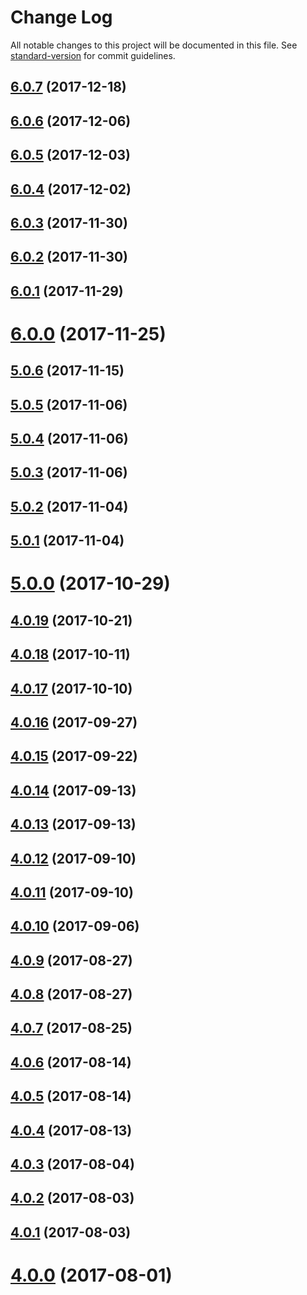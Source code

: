 # Change Log

All notable changes to this project will be documented in this file. See [standard-version](https://github.com/conventional-changelog/standard-version) for commit guidelines.

<a name="6.0.7"></a>
## [6.0.7](https://github.com/zerkalica/reactive-di/compare/v6.0.6...v6.0.7) (2017-12-18)



<a name="6.0.6"></a>
## [6.0.6](https://github.com/zerkalica/reactive-di/compare/v6.0.5...v6.0.6) (2017-12-06)



<a name="6.0.5"></a>
## [6.0.5](https://github.com/zerkalica/reactive-di/compare/v6.0.4...v6.0.5) (2017-12-03)



<a name="6.0.4"></a>
## [6.0.4](https://github.com/zerkalica/reactive-di/compare/v6.0.3...v6.0.4) (2017-12-02)



<a name="6.0.3"></a>
## [6.0.3](https://github.com/zerkalica/reactive-di/compare/v6.0.2...v6.0.3) (2017-11-30)



<a name="6.0.2"></a>
## [6.0.2](https://github.com/zerkalica/reactive-di/compare/v6.0.1...v6.0.2) (2017-11-30)



<a name="6.0.1"></a>
## [6.0.1](https://github.com/zerkalica/reactive-di/compare/v6.0.0...v6.0.1) (2017-11-29)



<a name="6.0.0"></a>
# [6.0.0](https://github.com/zerkalica/reactive-di/compare/v5.0.6...v6.0.0) (2017-11-25)



<a name="5.0.6"></a>
## [5.0.6](https://github.com/zerkalica/reactive-di/compare/v5.0.5...v5.0.6) (2017-11-15)



<a name="5.0.5"></a>
## [5.0.5](https://github.com/zerkalica/reactive-di/compare/v5.0.4...v5.0.5) (2017-11-06)



<a name="5.0.4"></a>
## [5.0.4](https://github.com/zerkalica/reactive-di/compare/v5.0.3...v5.0.4) (2017-11-06)



<a name="5.0.3"></a>
## [5.0.3](https://github.com/zerkalica/reactive-di/compare/v5.0.2...v5.0.3) (2017-11-06)



<a name="5.0.2"></a>
## [5.0.2](https://github.com/zerkalica/reactive-di/compare/v5.0.1...v5.0.2) (2017-11-04)



<a name="5.0.1"></a>
## [5.0.1](https://github.com/zerkalica/reactive-di/compare/v5.0.0...v5.0.1) (2017-11-04)



<a name="5.0.0"></a>
# [5.0.0](https://github.com/zerkalica/reactive-di/compare/v4.0.19...v5.0.0) (2017-10-29)



<a name="4.0.19"></a>
## [4.0.19](https://github.com/zerkalica/reactive-di/compare/v4.0.18...v4.0.19) (2017-10-21)



<a name="4.0.18"></a>
## [4.0.18](https://github.com/zerkalica/reactive-di/compare/v4.0.17...v4.0.18) (2017-10-11)



<a name="4.0.17"></a>
## [4.0.17](https://github.com/zerkalica/reactive-di/compare/v4.0.16...v4.0.17) (2017-10-10)



<a name="4.0.16"></a>
## [4.0.16](https://github.com/zerkalica/reactive-di/compare/v4.0.15...v4.0.16) (2017-09-27)



<a name="4.0.15"></a>
## [4.0.15](https://github.com/zerkalica/reactive-di/compare/v4.0.14...v4.0.15) (2017-09-22)



<a name="4.0.14"></a>
## [4.0.14](https://github.com/zerkalica/reactive-di/compare/v4.0.13...v4.0.14) (2017-09-13)



<a name="4.0.13"></a>
## [4.0.13](https://github.com/zerkalica/reactive-di/compare/v4.0.12...v4.0.13) (2017-09-13)



<a name="4.0.12"></a>
## [4.0.12](https://github.com/zerkalica/reactive-di/compare/v4.0.11...v4.0.12) (2017-09-10)



<a name="4.0.11"></a>
## [4.0.11](https://github.com/zerkalica/reactive-di/compare/v4.0.10...v4.0.11) (2017-09-10)



<a name="4.0.10"></a>
## [4.0.10](https://github.com/zerkalica/reactive-di/compare/v4.0.9...v4.0.10) (2017-09-06)



<a name="4.0.9"></a>
## [4.0.9](https://github.com/zerkalica/reactive-di/compare/v4.0.8...v4.0.9) (2017-08-27)



<a name="4.0.8"></a>
## [4.0.8](https://github.com/zerkalica/reactive-di/compare/v4.0.7...v4.0.8) (2017-08-27)



<a name="4.0.7"></a>
## [4.0.7](https://github.com/zerkalica/reactive-di/compare/v4.0.6...v4.0.7) (2017-08-25)



<a name="4.0.6"></a>
## [4.0.6](https://github.com/zerkalica/reactive-di/compare/v4.0.5...v4.0.6) (2017-08-14)



<a name="4.0.5"></a>
## [4.0.5](https://github.com/zerkalica/reactive-di/compare/v4.0.4...v4.0.5) (2017-08-14)



<a name="4.0.4"></a>
## [4.0.4](https://github.com/zerkalica/reactive-di/compare/v4.0.3...v4.0.4) (2017-08-13)



<a name="4.0.3"></a>
## [4.0.3](https://github.com/zerkalica/reactive-di/compare/v4.0.2...v4.0.3) (2017-08-04)



<a name="4.0.2"></a>
## [4.0.2](https://github.com/zerkalica/reactive-di/compare/v4.0.1...v4.0.2) (2017-08-03)



<a name="4.0.1"></a>
## [4.0.1](https://github.com/zerkalica/reactive-di/compare/v4.0.0...v4.0.1) (2017-08-03)



<a name="4.0.0"></a>
# [4.0.0](https://github.com/zerkalica/reactive-di/compare/v3.2.0...v4.0.0) (2017-08-01)
